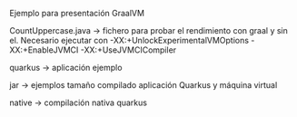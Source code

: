 Ejemplo para presentación GraalVM

CountUppercase.java -> fichero para probar el rendimiento con graal y sin el. 
Necesario ejecutar con -XX:+UnlockExperimentalVMOptions -XX:+EnableJVMCI -XX:+UseJVMCICompiler

quarkus -> aplicación ejemplo

jar -> ejemplos tamaño compilado aplicación Quarkus y máquina virtual

native -> compilación nativa quarkus
